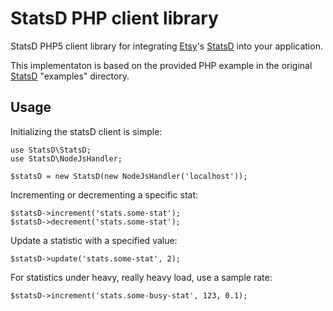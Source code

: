 StatsD PHP client library
=========================

StatsD PHP5 client library for integrating [Etsy][etsy]'s [StatsD][statsd] into your application.

This implementaton is based on the provided PHP example in the original [StatsD][statsd] "examples" directory.

Usage
-----

Initializing the statsD client is simple:

    use StatsD\StatsD;
    use StatsD\NodeJsHandler;

    $statsD = new StatsD(new NodeJsHandler('localhost'));

Incrementing or decrementing a specific stat: 

    $statsD->increment('stats.some-stat');
    $statsD->decrement('stats.some-stat');

Update a statistic with a specified value:

    $statsD->update('stats.some-stat', 2);

For statistics under heavy, really heavy load, use a sample rate:

    $statsD->increment('stats.some-busy-stat', 123, 0.1);

[etsy]: http://www.etsy.com
[statsd]: https://github.com/etsy/statsd